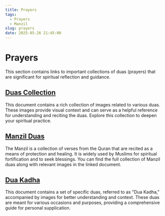 ```yaml
---
title: Prayers
tags:
  - Prayers
  - Manzil
slug: prayers
date: 2025-05-26 21:45:00
---
```


# Prayers

This section contains links to important collections of duas (prayers) that are significant for spiritual reflection and guidance.

## [Duas Collection](Dua's/Duas.md)
This document contains a rich collection of images related to various duas. These images provide visual context and can serve as a helpful reference for understanding and reciting the duas. Explore this collection to deepen your spiritual practice.

## [Manzil Duas](Dua's/manzil.md)
The Manzil is a collection of verses from the Quran that are recited as a means of protection and healing. It is widely used by Muslims for spiritual fortification and to seek blessings. You can find the full collection of Manzil duas along with relevant images in the linked document.

## [Dua Kadha](Dua's/dua_01.md)
This document contains a set of specific duas, referred to as "Dua Kadha," accompanied by images for better understanding and context. These duas are meant for various occasions and purposes, providing a comprehensive guide for personal supplication.

